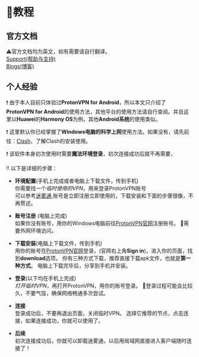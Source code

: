 # 📝教程

## 官方文档
⚠官方文档均为英文，如有需要请自行翻译。  
[Support(帮助与支持)](https://protonvpn.com/support/)  
[Blogs(博客)](https://protonvpn.com/blog/)

## 个人经验
❗ 由于本人目前只体验过**ProtonVPN for Android**，所以本文只介绍了**ProtonVPN for Android**的使用方法，其他平台的使用方法请自行查阅。并且这里以**Huawei**的**Harmony OS**为例，其他**Android系统**的使用类似。 

❗ 这里默认你已经掌握了**Windows电脑的科学上网**使用方法。如果没有，请先前往：[Clash](https://github.com/MossDream/Powerful-Tools-Instruction/tree/main/VPN/Clash%20for%20Windows)，了解Clash的安装使用。  

❗ 该软件本身初次使用时需要**魔法环境登录**，初次连接成功后就不再需要，   

‼ 以下是详细的步骤：
* **环境配置**(手机上完成或者电脑上下载文件，传到手机)  
你需要找一个*临时使用的VPN*，用来登录ProtonVPN账号  
可以参考[迷雾通](https://geph.io/zhs),账号是立即注册立即使用的，下载安装和下面的步骤很像，不再赘述。

* **账号注册** (电脑上完成)  
如果你没有账号，用你的Windows电脑前往[ProtonVPN官网](https://protonvpn.com/)注册账号。
🔑需要外网环境访问。

* **下载安装**(电脑上下载文件，传到手机)  
用你的账号在[ProtonVPN官网](https://protonvpn.com/)登录，(官网右上角**Sign in**)，进入你的页面，找到**download**选项。
你有三种方式下载，推荐直接下载apk文件，也就是**第一种方式**。
电脑上下载完毕后，分享到手机并安装。

* **登录**(以下均在手机上完成)  
*打开临时VPN*，再打开ProtonVPN，用你的账号登录。
👀登录过程可能会比较久，不要气馁，确保网络畅通多次尝试。

* **连接**  
登录成功后，不要再退出页面，关闭临时VPN。
选择它推荐的节点，点击连接，如果连接成功，你就可以使用了。

* **后续**  
初次连接成功后，你就可以卸载迷雾通，以后用局域网直接进入客户端随时连接了！

  

